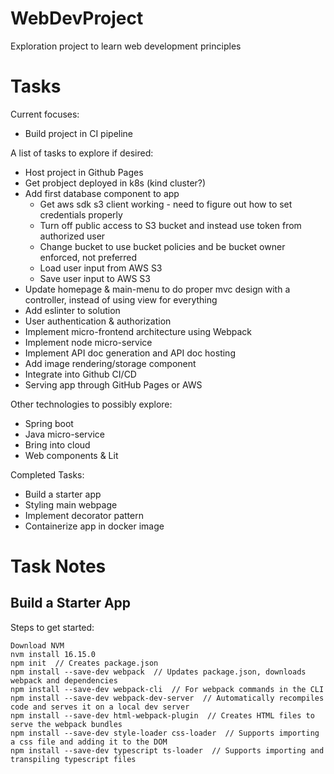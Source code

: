 # WebDevProject
Exploration project to learn web development principles

# Tasks
Current focuses:
- Build project in CI pipeline

A list of tasks to explore if desired:
- Host project in Github Pages
- Get probject deployed in k8s (kind cluster?)
- Add first database component to app
  - Get aws sdk s3 client working - need to figure out how to set credentials properly
  - Turn off public access to S3 bucket and instead use token from authorized user
  - Change bucket to use bucket policies and be bucket owner enforced, not preferred
  - Load user input from AWS S3
  - Save user input to AWS S3
- Update homepage & main-menu to do proper mvc design with a controller, instead of using view for everything
- Add eslinter to solution
- User authentication & authorization
- Implement micro-frontend architecture using Webpack
- Implement node micro-service
- Implement API doc generation and API doc hosting
- Add image rendering/storage component
- Integrate into Github CI/CD
- Serving app through GitHub Pages or AWS

Other technologies to possibly explore:
- Spring boot
- Java micro-service
- Bring into cloud
- Web components & Lit

Completed Tasks:
- Build a starter app
- Styling main webpage
- Implement decorator pattern
- Containerize app in docker image

# Task Notes
## Build a Starter App
Steps to get started:
```shell
Download NVM
nvm install 16.15.0
npm init  // Creates package.json
npm install --save-dev webpack  // Updates package.json, downloads webpack and dependencies
npm install --save-dev webpack-cli  // For webpack commands in the CLI
npm install --save-dev webpack-dev-server  // Automatically recompiles code and serves it on a local dev server
npm install --save-dev html-webpack-plugin  // Creates HTML files to serve the webpack bundles
npm install --save-dev style-loader css-loader  // Supports importing a css file and adding it to the DOM
npm install --save-dev typescript ts-loader  // Supports importing and transpiling typescript files
```